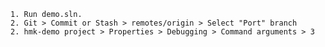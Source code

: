     1. Run demo.sln.
    2. Git > Commit or Stash > remotes/origin > Select "Port" branch
    2. hmk-demo project > Properties > Debugging > Command arguments > 3
